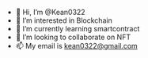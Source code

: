 - 👋 Hi, I’m @Kean0322
- 👀 I’m interested in Blockchain
- 🌱 I’m currently learning smartcontract
- 💞️ I’m looking to collaborate on NFT
- 📫 My email is kean0322@gmail.com

<!---
Kean0322/Kean0322 is a ✨ special ✨ repository because its `README.md` (this file) appears on your GitHub profile.
You can click the Preview link to take a look at your changes.
--->
